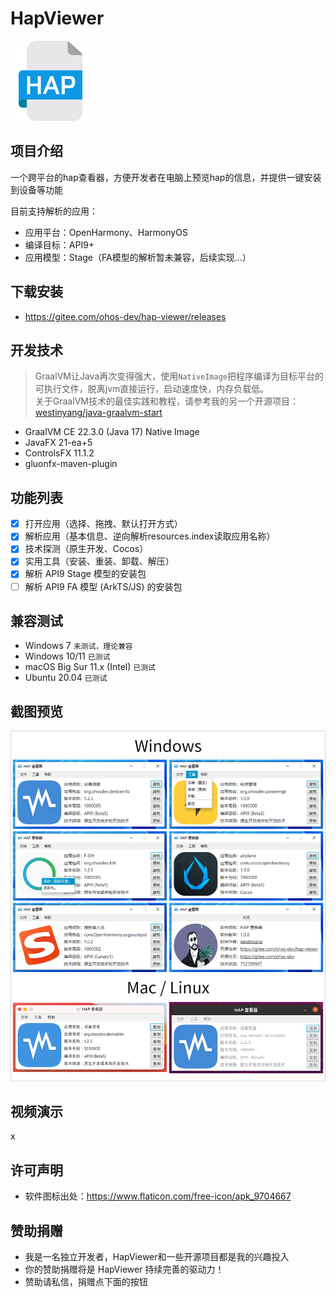 # HapViewer

<img src="src/main/resources/icon/icon.png" width="128px" />

## 项目介绍

一个跨平台的hap查看器，方便开发者在电脑上预览hap的信息，并提供一键安装到设备等功能

目前支持解析的应用：

- 应用平台：OpenHarmony、HarmonyOS
- 编译目标：API9+
- 应用模型：Stage（FA模型的解析暂未兼容，后续实现...）

## 下载安装

- https://gitee.com/ohos-dev/hap-viewer/releases

## 开发技术

> GraalVM让Java再次变得强大，使用`NativeImage`把程序编译为目标平台的可执行文件，脱离jvm直接运行，启动速度快，内存负载低。  
> 关于GraalVM技术的最佳实践和教程，请参考我的另一个开源项目：[westinyang/java-graalvm-start](https://gitee.com/westinyang/java-graalvm-start)

- GraalVM CE 22.3.0 (Java 17) Native Image
- JavaFX 21-ea+5
- ControlsFX 11.1.2
- gluonfx-maven-plugin

## 功能列表

- [x] 打开应用（选择、拖拽、默认打开方式）
- [x] 解析应用（基本信息、逆向解析resources.index读取应用名称）
- [x] 技术探测（原生开发、Cocos）
- [x] 实用工具（安装、重装、卸载、解压）
- [x] 解析 API9 Stage 模型的安装包
- [ ] 解析 API9 FA 模型 (ArkTS/JS) 的安装包

## 兼容测试

- Windows 7 `未测试，理论兼容`
- Windows 10/11 `已测试`
- macOS Big Sur 11.x (Intel) `已测试`
- Ubuntu 20.04 `已测试`

## 截图预览

![](screenshot/all.png)

## 视频演示

x

## 许可声明

- 软件图标出处：https://www.flaticon.com/free-icon/apk_9704667

## 赞助捐赠

- 我是一名独立开发者，HapViewer和一些开源项目都是我的兴趣投入
- 你的赞助捐赠将是 HapViewer 持续完善的驱动力！
- 赞助请私信，捐赠点下面的按钮
